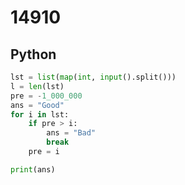 # 14910

## Python

```python
lst = list(map(int, input().split()))
l = len(lst)
pre = -1_000_000
ans = "Good"
for i in lst:
    if pre > i:
        ans = "Bad"
        break
    pre = i

print(ans)

```
